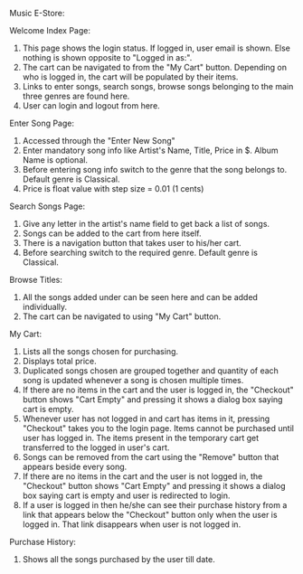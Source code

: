 Music E-Store:

Welcome Index Page:
1. This page shows the login status. If logged in, user email is shown. Else nothing is shown opposite to "Logged in as:".
2. The cart can be navigated to from the "My Cart" button. Depending on who is logged in, the cart will be populated by their items.
3. Links to enter songs, search songs, browse songs belonging to the main three genres are found here.
4. User can login and logout from here.

Enter Song Page:
1. Accessed through the "Enter New Song"
2. Enter mandatory song info like Artist's Name, Title, Price in $. Album Name is optional.
3. Before entering song info switch to the genre that the song belongs to. Default genre is Classical.
4. Price is float value with step size = 0.01 (1 cents)

Search Songs Page:
1. Give any letter in the artist's name field to get back a list of songs.
2. Songs can be added to the cart from here itself.
3. There is a navigation button that takes user to his/her cart.
4. Before searching switch to the required genre. Default genre is Classical.

Browse <Genre-name> Titles:
1. All the songs added under <Genre-name> can be seen here and can be added individually.
2. The cart can be navigated to using "My Cart" button.

My Cart:
1. Lists all the songs chosen for purchasing.
2. Displays total price.
3. Duplicated songs chosen are grouped together and quantity of each song is updated whenever a song is chosen multiple times.
4. If there are no items in the cart and the user is logged in, the "Checkout" button shows "Cart Empty" and pressing it shows a dialog box saying cart is empty.
5. Whenever user has not logged in and cart has items in it, pressing "Checkout" takes you to the login page. Items cannot be purchased until user has logged in. The items present in the temporary cart get transferred to the logged in user's cart.
6. Songs can be removed from the cart using the "Remove" button that appears beside every song.
7. If there are no items in the cart and the user is not logged in, the "Checkout" button shows "Cart Empty" and pressing it shows a dialog box saying cart is empty and user is redirected to login.
8. If a user is logged in then he/she can see their purchase history from a link that appears below the "Checkout" button only when the user is logged in. That link disappears when user is not logged in.

Purchase History:
1. Shows all the songs purchased by the user till date.